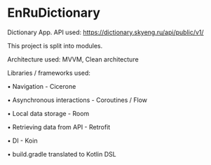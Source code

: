 # EnRuDictionary

Dictionary App.
API used: https://dictionary.skyeng.ru/api/public/v1/

This project is split into modules.


Architecture used: MVVM, Clean architecture

Libraries / frameworks used:

• Navigation - Cicerone

• Asynchronous interactions - Coroutines / Flow

• Local data storage - Room

• Retrieving data from API - Retrofit

• DI - Koin

• build.gradle translated to Kotlin DSL 
